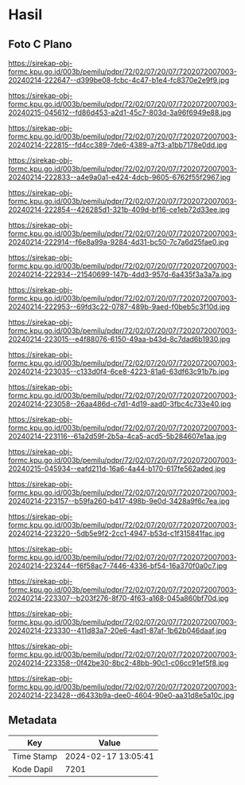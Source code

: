 # Hasil

## Foto C Plano

https://sirekap-obj-formc.kpu.go.id/003b/pemilu/pdpr/72/02/07/20/07/7202072007003-20240214-222647--d399be08-fcbc-4c47-b1e4-fc8370e2e9f9.jpg

https://sirekap-obj-formc.kpu.go.id/003b/pemilu/pdpr/72/02/07/20/07/7202072007003-20240215-045612--fd86d453-a2d1-45c7-803d-3a96f6949e88.jpg

https://sirekap-obj-formc.kpu.go.id/003b/pemilu/pdpr/72/02/07/20/07/7202072007003-20240214-222815--fd4cc389-7de6-4389-a7f3-a1bb7178e0dd.jpg

https://sirekap-obj-formc.kpu.go.id/003b/pemilu/pdpr/72/02/07/20/07/7202072007003-20240214-222833--a4e9a0a1-e424-4dcb-9605-6762f55f2967.jpg

https://sirekap-obj-formc.kpu.go.id/003b/pemilu/pdpr/72/02/07/20/07/7202072007003-20240214-222854--426285d1-321b-409d-bf16-ce1eb72d33ee.jpg

https://sirekap-obj-formc.kpu.go.id/003b/pemilu/pdpr/72/02/07/20/07/7202072007003-20240214-222914--f6e8a99a-9284-4d31-bc50-7c7a6d25fae0.jpg

https://sirekap-obj-formc.kpu.go.id/003b/pemilu/pdpr/72/02/07/20/07/7202072007003-20240214-222934--21540699-147b-4dd3-957d-6a435f3a3a7a.jpg

https://sirekap-obj-formc.kpu.go.id/003b/pemilu/pdpr/72/02/07/20/07/7202072007003-20240214-222953--69fd3c22-0787-489b-9aed-f0beb5c3f10d.jpg

https://sirekap-obj-formc.kpu.go.id/003b/pemilu/pdpr/72/02/07/20/07/7202072007003-20240214-223015--e4f88076-6150-49aa-b43d-8c7dad6b1930.jpg

https://sirekap-obj-formc.kpu.go.id/003b/pemilu/pdpr/72/02/07/20/07/7202072007003-20240214-223035--c133d0f4-6ce8-4223-81a6-63df63c91b7b.jpg

https://sirekap-obj-formc.kpu.go.id/003b/pemilu/pdpr/72/02/07/20/07/7202072007003-20240214-223058--26aa486d-c7d1-4d19-aad0-3fbc4c733e40.jpg

https://sirekap-obj-formc.kpu.go.id/003b/pemilu/pdpr/72/02/07/20/07/7202072007003-20240214-223116--61a2d59f-2b5a-4ca5-acd5-5b284607e1aa.jpg

https://sirekap-obj-formc.kpu.go.id/003b/pemilu/pdpr/72/02/07/20/07/7202072007003-20240215-045934--eafd211d-16a6-4a44-b170-617fe562aded.jpg

https://sirekap-obj-formc.kpu.go.id/003b/pemilu/pdpr/72/02/07/20/07/7202072007003-20240214-223157--b59fa260-b417-498b-9e0d-3428a9f6c7ea.jpg

https://sirekap-obj-formc.kpu.go.id/003b/pemilu/pdpr/72/02/07/20/07/7202072007003-20240214-223220--5db5e9f2-2cc1-4947-b53d-c1f315841fac.jpg

https://sirekap-obj-formc.kpu.go.id/003b/pemilu/pdpr/72/02/07/20/07/7202072007003-20240214-223244--f6f58ac7-7446-4336-bf54-16a370f0a0c7.jpg

https://sirekap-obj-formc.kpu.go.id/003b/pemilu/pdpr/72/02/07/20/07/7202072007003-20240214-223307--b203f276-8f70-4f63-a168-045a860bf70d.jpg

https://sirekap-obj-formc.kpu.go.id/003b/pemilu/pdpr/72/02/07/20/07/7202072007003-20240214-223330--411d83a7-20e6-4ad1-87af-1b62b046daaf.jpg

https://sirekap-obj-formc.kpu.go.id/003b/pemilu/pdpr/72/02/07/20/07/7202072007003-20240214-223358--0f42be30-8bc2-48bb-90c1-c06cc91ef5f8.jpg

https://sirekap-obj-formc.kpu.go.id/003b/pemilu/pdpr/72/02/07/20/07/7202072007003-20240214-223428--d6433b9a-dee0-4604-90e0-aa31d8e5a10c.jpg


## Metadata

| Key        | Value               |
| ---------- | ------------------- |
| Time Stamp | 2024-02-17 13:05:41 |
| Kode Dapil | 7201                |



